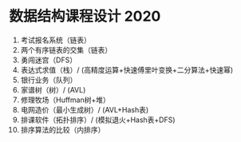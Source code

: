 数据结构课程设计 2020
===
1. 考试报名系统（链表）
2. 两个有序链表的交集（链表）
3. 勇闯迷宫（DFS）
4. 表达式求值（栈）/ (高精度运算+快速傅里叶变换+二分算法+快速幂)
5. 银行业务（队列）
6. 家谱树（树）/ (AVL)
7. 修理牧场（Huffman树+堆）
8. 电网造价（最小生成树）/ (AVL+Hash表)
9. 排课软件（拓扑排序）/ (模拟退火+Hash表+DFS)
10. 排序算法的比较（内排序）
